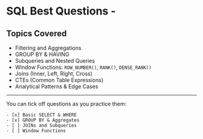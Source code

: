 # SQL Best Questions - 

## Topics Covered

- Filtering and Aggregations
- GROUP BY & HAVING
- Subqueries and Nested Queries
- Window Functions: `ROW_NUMBER()`, `RANK()`, `DENSE_RANK()`
- Joins (Inner, Left, Right, Cross)
- CTEs (Common Table Expressions)
- Analytical Patterns & Edge Cases
-------------------------------------------------------------

You can tick off questions as you practice them:

```text
- [x] Basic SELECT & WHERE
- [x] GROUP BY & Aggregates
- [ ] JOINs and Subqueries
- [ ] Window Functions
